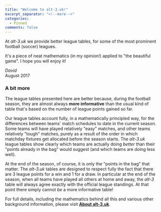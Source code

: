 ```yaml
---
title: "Welcome to alt-3.uk!"
excerpt_separator: "<!--more-->"
categories:
  - Pinned
comments: false
---
```


At *alt-3.uk* we provide better league tables, for some of the most prominent 
football (soccer) leagues.

It's a piece of neat mathematics (in my opinion!) applied to "the beautiful game".
I hope you will enjoy it!

*David*  
August 2017

### A bit more

The league tables presented here are better because, during the football season, 
they are almost always **more informative** than the usual kind of table 
that's based on the number of league points gained so far.

Our league tables account fully, in a mathematically principled way,
for the differences between teams' match schedules to date in
the current season.  Some teams will have played relatively "easy" matches,
and other teams relatively "tough" matches, purely as a result of the order 
in which matchday fixtures get allocated before the season starts. 
The *alt-3.uk* league tables show clearly which teams are actually doing *better* 
than their "points already in the bag" would suggest 
(and which teams are doing less well).

At the end of the season, of course, it is only the "points in the bag" that matter.  The 
*alt-3.uk* tables are designed to respect fully
the fact that there are 3 league points for a win and 
1 for a draw. In particular at the end of the season, when all teams have played
all others at home and away, the *alt-3* table will always agree exactly with the 
official league standings. 
At that point there simply cannot *be* a more informative table!

For full details, including the mathematics behind all this 
and various other background information, 
please visit [**About alt-3.uk**](/about).




